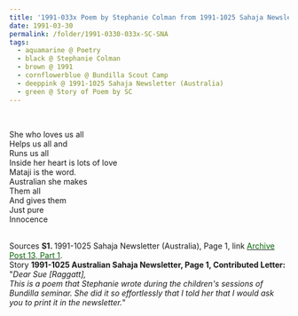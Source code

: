```yaml
---
title: '1991-033x Poem by Stephanie Colman from 1991-1025 Sahaja Newsletter (Australia), Page 1'
date: 1991-03-30
permalink: /folder/1991-0330-033x-SC-SNA
tags:
  - aquamarine @ Poetry
  - black @ Stephanie Colman
  - brown @ 1991
  - cornflowerblue @ Bundilla Scout Camp
  - deeppink @ 1991-1025 Sahaja Newsletter (Australia)
  - green @ Story of Poem by SC
---
```


<br>

<p>
She who loves us all<br>
Helps us all and<br>
Runs us all<br>
Inside her heart is lots of love<br>
Mataji is the word.<br>
Australian she makes<br>
Them all<br>
And gives them<br>
Just pure<br>
Innocence<br>
</p> 

<br>

<wave-list>
<list-title color="DarkSeaGreen" width="45">Sources</list-title>
  <list-item color="BlanchedAlmond"  width="280"><b>S1. </b> 1991-1025 Sahaja Newsletter (Australia), Page 1, link <a href="https://seven-teams.github.io/archives/2023/0824-b"><font color="DarkGreen">Archive Post 13, Part 1</font></a>.</list-item>
</wave-list>

<br>

<wave-list>
<list-title color="DarkSeaGreen" width="30">Story</list-title>
  <list-item color="BlanchedAlmond"  width="280"><b>1991-1025 Australian Sahaja Newsletter, Page 1, Contributed Letter:</b> "<i>Dear Sue [Raggatt],<br>
  This is a poem that Stephanie wrote during the children's sessions of Bundilla seminar. She did it so effortlessly that I told her that I would ask you to print it in the newsletter.</i>"</list-item>
</wave-list>